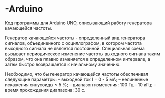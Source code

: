 # -Arduino
Код программы для Arduino UNO, описывающий работу генератора качающейся частоты.

Генератор качающейся частоты - определенный вид генератора сигналов, объединенного с осциллографом, в котором частота выходного сигнала не является постоянной.
Специальная схема вызывает периодическое изменение частоты выходного сигнала таким образом, что она плавно изменяется в определенном интервале, а затем быстро возвращается к начальному значению. 

Необходимо, что бы генератор качающейся частоты обеспечивал следующие параметры:
–	выходной ток I = 0 - 5 мА;
–	нелинейные искажения синусоиды ≤ 5 %;
–	диапазон изменения: 100 Гц – 10 кГц;
–	время прохождения диапазона: 30 с.


